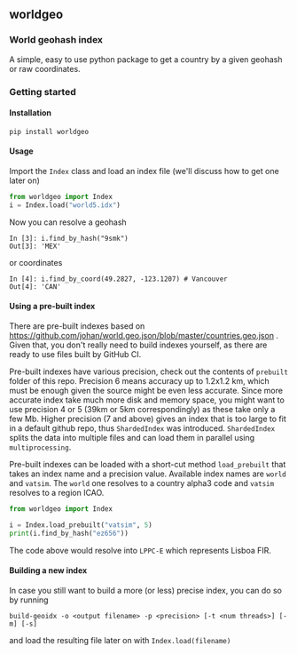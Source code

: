 ## worldgeo

### World geohash index

A simple, easy to use python package to get a country 
by a given geohash or raw coordinates.

### Getting started

#### Installation

```commandline
pip install worldgeo
```

#### Usage

Import the `Index` class and load an index file (we'll discuss
how to get one later on)

```python
from worldgeo import Index
i = Index.load("world5.idx")
```

Now you can resolve a geohash

```
In [3]: i.find_by_hash("9smk")
Out[3]: 'MEX'
```

or coordinates

```
In [4]: i.find_by_coord(49.2827, -123.1207) # Vancouver
Out[4]: 'CAN'
```

#### Using a pre-built index

There are pre-built indexes based on https://github.com/johan/world.geo.json/blob/master/countries.geo.json
. Given that, you don't really need to build indexes yourself, as there are ready to use files built by GitHub CI.

Pre-built indexes have various precision, check out the contents of `prebuilt` folder of this repo. 
Precision 6 means accuracy up to 1.2x1.2 km, which must be enough given the source might be even less accurate. 
Since more accurate index take much more disk and memory space, you might want to use precision 4 or 5 
(39km or 5km correspondingly) as these take only a few Mb. Higher precision (7 and above) gives an index that is
too large to fit in a default github repo, thus `ShardedIndex` was introduced. `ShardedIndex` splits the data into
multiple files and can load them in parallel using `multiprocessing`.

Pre-built indexes can be loaded with a short-cut method `load_prebuilt` that takes an index name and a precision value.
Available index names are `world` and `vatsim`. The `world` one resolves to a country alpha3 code and `vatsim` resolves
to a region ICAO.

```python
from worldgeo import Index

i = Index.load_prebuilt("vatsim", 5)
print(i.find_by_hash("ez656"))
```

The code above would resolve into `LPPC-E` which represents Lisboa FIR.

#### Building a new index

In case you still want to build a more (or less) precise index, you can do so by running

```
build-geoidx -o <output filename> -p <precision> [-t <num threads>] [-m] [-s]
```

and load the resulting file later on with `Index.load(filename)`
